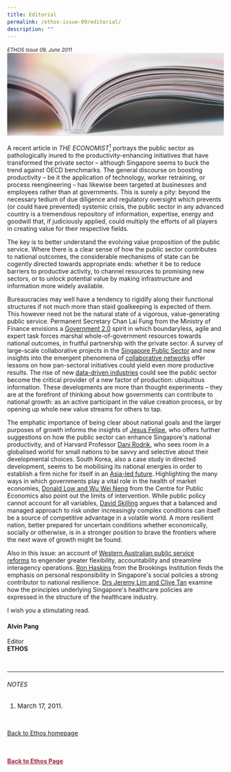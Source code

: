 ```yaml
---
title: Editorial
permalink: /ethos-issue-09/editorial/
description: ""
---
```

<style>

.back a
{
	color: #9f2943;
	font-weight: bold;
}

#banner img
{
	width:100%;
}
	
.author
{
border-bottom: 1px solid black;
margin-top:40px;
padding-bottom:30px;
border-top: 1px solid black;	

}

.author p {
	font-size: 0.9em;
	line-height:24px !important;
	}	

.break
{
   border-top: 1px solid  black;
   border-bottom: 1px solid black;
	 padding:20px;
	text-align:center;
	margin-top:50px;
}
	
.break1
{
font-family: Georgia;
	font-size:20px;
	font-style: italic;
	font-weight: bold;
}

.boxheader {
	color: white !important;
	}	

.containerbox {
	background-color: #eceedb;
	border-radius: 10px;
	padding: 5%;
	margin-top: 5%;
	
	}	

li {
	font-size: 15px !important;
	
	}	

</style>

<em><small>ETHOS Issue 09, June 2011</small></em>
<img src="/images/Landing_Banner_Images/knowledge_editorial_banner_01.jpg">

  
<p>A recent article in <em>THE ECONOMIST</em><a href="#notes"><sup>1</sup></a> portrays the public sector as pathologically inured to the productivity-enhancing initiatives that have transformed the private sector – although Singapore seems to buck the trend against OECD benchmarks. The general discourse on boosting productivity – be it the application of technology, worker retraining, or process reengineering – has likewise been targeted at businesses and employees rather than at governments. This is surely a pity: beyond the necessary tedium of due diligence and regulatory oversight which prevents (or could have prevented) systemic crisis, the public sector in any advanced country is a tremendous repository of information, expertise, energy and goodwill that, if judiciously applied, could multiply the efforts of all players in creating value for their respective fields.</p>  
  
<p>  
The key is to better understand the evolving value proposition of the public service. Where there is a clear sense of how the public sector contributes to national outcomes, the considerable mechanisms of state can be cogently directed towards appropriate ends: whether it be to reduce barriers to productive activity, to channel resources to promising new sectors, or to unlock potential value by making infrastructure and information more widely available.</p>  
  
<p>  
Bureaucracies may well have a tendency to rigidify along their functional structures if not much more than staid goalkeeping is expected of them. This however need not be the natural state of a vigorous, value-generating public service. Permanent Secretary Chan Lai Fung from the Ministry of Finance envisions a <a href="/ethos-issue-09/government-2/">Government 2.0</a>&nbsp;spirit in which boundaryless, agile and expert task forces marshal whole-of-government resources towards national outcomes, in fruitful partnership with the private sector. A survey of large-scale collaborative projects in the <a href="/ethos-issue-09/reviewing-whole-of-government-collaboration-in-the-singapore-public-service/">Singapore Public Sector</a>&nbsp;and new insights into the emergent phenomena of <a href="/ethos-issue-09/networked-governance-why-it-is-different-and-how-it-can-work/">collaborative networks</a>&nbsp;offer lessons on how pan-sectoral initiatives could yield even more productive results. The rise of new <a href="/ethos-issue-09/the-age-of-big-data/">data-driven industries</a>&nbsp;could see the public sector become the critical provider of a new factor of production: ubiquitous information. These developments are more than thought experiments – they are at the forefront of thinking about how governments can contribute to national growth: as an active participant in the value creation process, or by opening up whole new value streams for others to tap.</p>  
  
<p>  
The emphatic importance of being clear about national goals and the larger purposes of growth informs the insights of <a href="/ethos-issue-09/that-elixir-called-productivity-ten-implications-for-singapore/">Jesus Felipe</a>, who offers further suggestions on how the public sector can enhance Singapore's national productivity, and of Harvard Professor <a href="global-growth-local-governance.html">Dani Rodrik</a>, who sees room in a globalised world for small nations to be savvy and selective about their developmental choices. South Korea, also a case study in directed development, seems to be mobilising its national energies in order to establish a firm niche for itself in an <a href="five-reasons-korea-is-the-future.html">Asia-led future</a>. Highlighting the many ways in which governments play a vital role in the health of market economies, <a href="government-and-markets-in-a-well-functioning-economy.html">Donald Low and Wu Wei Neng</a>&nbsp;from the Centre for Public Economics also point out the limits of intervention. While public policy cannot account for all variables, <a href="risk-and-resilience-in-a-changing-world.html">David Skilling</a>&nbsp;argues that a balanced and managed approach to risk under increasingly complex conditions can itself be a source of competitive advantage in a volatile world. A more resilient nation, better prepared for uncertain conditions whether economically, socially or otherwise, is in a stronger position to brave the frontiers where the next wave of growth might be found.</p>  
  
<p>  
Also in this issue: an account of <a href="modernising-public-sector-management-recent-reforms-in-western-australia.html">Western Australian public service reforms</a>&nbsp;to engender greater flexibility, accountability and streamline interagency operations. <a href="opinion-social-policy-in-singapore-a-crucible-of-individual-responsibility.html">Ron Haskins</a>&nbsp;from the Brookings Institution finds the emphasis on personal responsibility in Singapore's social policies a strong contributor to national resilience. <a href="strategic-orientations-in-singapore-healthcare.html">Drs Jeremy Lim and Clive Tan</a>&nbsp;examine how the principles underlying Singapore's healthcare policies are expressed in the structure of the healthcare industry.</p>  
  
<p>  
I wish you a stimulating read.</p>  
  
<h4>Alvin Pang</h4>  
  
<p>Editor  
<br>  
<strong>ETHOS</strong></p>  
  
<br>  
  
<hr>  
  
<h6><a name="notes"></a>NOTES</h6>  
  
<ol>  
<li class="small-text">March 17, 2011.</li>  
</ol>  
  
<br>  
  
<p><a href="../../ethos.html">Back to Ethos homepage</a></p>




<br>
<br>	
<div class="back">
<a href="/ethos/">Back to Ethos Page</a>	
</div>